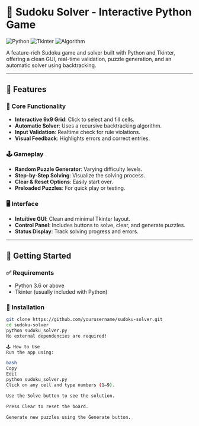 # 🎯 Sudoku Solver - Interactive Python Game

![Python](https://img.shields.io/badge/Python-3776AB?style=for-the-badge&logo=python&logoColor=white)
![Tkinter](https://img.shields.io/badge/GUI-Tkinter-green?style=for-the-badge)
![Algorithm](https://img.shields.io/badge/Algorithm-Backtracking-orange?style=for-the-badge)

A feature-rich Sudoku game and solver built with Python and Tkinter, offering a clean GUI, real-time validation, puzzle generation, and an automatic solver using backtracking.

---

## 🌟 Features

### 🔧 Core Functionality
- **Interactive 9x9 Grid**: Click to select and fill cells.
- **Automatic Solver**: Uses a recursive backtracking algorithm.
- **Input Validation**: Realtime check for rule violations.
- **Visual Feedback**: Highlights errors and correct entries.

### 🕹️ Gameplay
- **Random Puzzle Generator**: Varying difficulty levels.
- **Step-by-Step Solving**: Visualize the solving process.
- **Clear & Reset Options**: Easily start over.
- **Preloaded Puzzles**: For quick play or testing.

### 🖥️ Interface
- **Intuitive GUI**: Clean and minimal Tkinter layout.
- **Control Panel**: Includes buttons to solve, clear, and generate puzzles.
- **Status Display**: Track solving progress and errors.

---

## 🚀 Getting Started

### ✅ Requirements
- Python 3.6 or above
- Tkinter (usually included with Python)

### 🔧 Installation

```bash
git clone https://github.com/yourusername/sudoku-solver.git
cd sudoku-solver
python sudoku_solver.py
No external dependencies are required!

🕹️ How to Use
Run the app using:

bash
Copy
Edit
python sudoku_solver.py
Click on any cell and type numbers (1–9).

Use the Solve button to see the solution.

Press Clear to reset the board.

Generate new puzzles using the Generate button.

